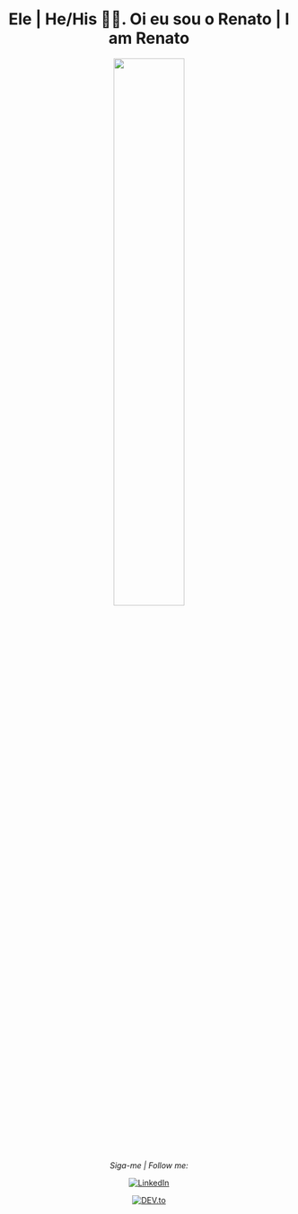 <h1 align= "center"><b>Ele | He/His 🙋‍♂️. Oi eu sou o Renato | I am Renato </b></h1>
<p align="center"><img width=50% src="https://media.giphy.com/media/IThjAlJnD9WNO/giphy.gif"></p>

<div align="center">

<i>Siga-me | Follow me:</i><br>

<a href="https://www.linkedin.com/in/renatoassis" target="_blank"><img src="https://img.shields.io/badge/LinkedIn-%230077B5.svg?&style=flat-square&logo=linkedin&logoColor=white" alt="LinkedIn"></a>

<a href="https://dev.to/renatoassis01" target="_blank"><img src="https://img.shields.io/badge/DEV-%230A0A0A.svg?&style=flat-square&logo=DEV.to&logoColor=white" alt="DEV.to"></a>

</div>




